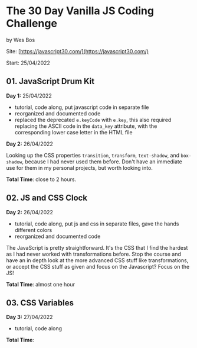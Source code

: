 # The 30 Day Vanilla JS Coding Challenge

by Wes Bos

Site: [https://javascript30.com/](https://javascript30.com/)

Start: 25/04/2022

## 01. JavaScript Drum Kit

**Day 1:** 25/04/2022

- tutorial, code along, put javascript code in separate file
- reorganized and documented code
- replaced the deprecated `e.keyCode` with `e.key`, this also required replacing the ASCII code in the `data_key` attribute, with the corresponding lower case letter in the HTML file

**Day 2:** 26/04/2022

Looking up the CSS properties `transition`, `transform`, `text-shadow`, and `box-shadow`, because I had never used them before. Don't have an immediate use for them in my personal projects, but worth looking into.

**Total Time**: close to 2 hours.

## 02. JS and CSS Clock

**Day 2:** 26/04/2022

- tutorial, code along, put js and css in separate files, gave the hands different colors
- reorganized and documented code

The JavaScript is pretty straightforward. It's the CSS that I find the hardest as I had never worked with transformations before. Stop the course and have an in depth look at the more advanced CSS stuff like transformations, or accept the CSS stuff as given and focus on the Javascript? Focus on the JS!

**Total Time**: almost one hour

## 03. CSS Variables

**Day 3:** 27/04/2022

- tutorial, code along

**Total Time**: 
